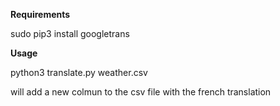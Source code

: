 **Requirements**

sudo pip3 install googletrans

**Usage**

python3 translate.py weather.csv

will add a new colmun  to the csv file with the french translation 